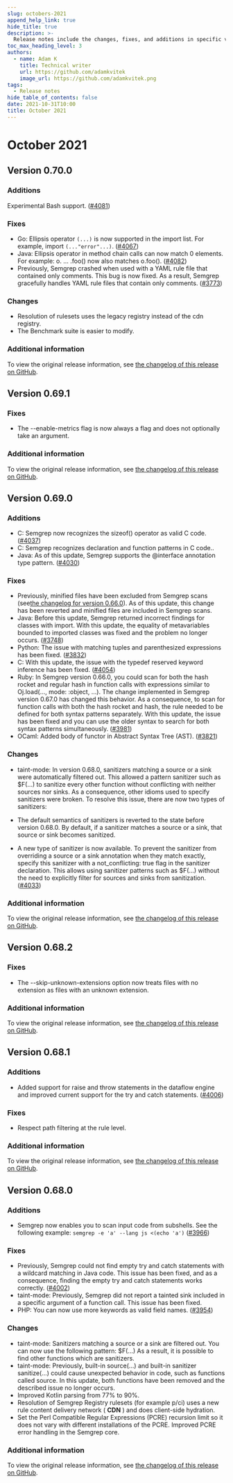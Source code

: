 ```yaml
---
slug: octobers-2021
append_help_link: true
hide_title: true
description: >-
  Release notes include the changes, fixes, and additions in specific versions of Semgrep.
toc_max_heading_level: 3
authors:
  - name: Adam K
    title: Technical writer
    url: https://github.com/adamkvitek
    image_url: https://github.com/adamkvitek.png
tags: 
  - Release notes
hide_table_of_contents: false
date: 2021-10-31T10:00
title: October 2021
---
```


# October 2021

## Version 0.70.0

### Additions

Experimental Bash support. ([#4081](https://github.com/semgrep/semgrep/pull/4081))

### Fixes

- Go: Ellipsis operator `(...)` is now supported in the import list. For example, import `(..."error"...)`. ([#4067](https://github.com/semgrep/semgrep/issues/4067))
- Java: Ellipsis operator in method chain calls can now match 0 elements. For example: o. ... .foo() now also matches o.foo(). ([#4082](https://github.com/semgrep/semgrep/issues/4082))
- Previously, Semgrep crashed when used with a YAML rule file that contained only comments. This bug is now fixed. As a result, Semgrep gracefully handles YAML rule files that contain only comments. ([#3773](https://github.com/semgrep/semgrep/issues/3773))

### Changes

- Resolution of rulesets uses the legacy registry instead of the cdn registry.
- The Benchmark suite is easier to modify.

### Additional information

To view the original release information, see [the changelog of this release on GitHub](https://github.com/semgrep/semgrep/releases/tag/v0.70.0).

## Version 0.69.1

### Fixes

- The --enable-metrics flag is now always a flag and does not optionally take an argument.

### Additional information

To view the original release information, see [the changelog of this release on GitHub](https://github.com/semgrep/semgrep/releases/tag/v0.69.1).

## Version 0.69.0

### Additions

- C: Semgrep now recognizes the sizeof() operator as valid C code. ([#4037](https://github.com/semgrep/semgrep/issues/4037))
- C: Semgrep recognizes declaration and function patterns in C code..
- Java: As of this update, Semgrep supports the @interface annotation type pattern. ([#4030](https://github.com/semgrep/semgrep/issues/4030))

### Fixes

- Previously, minified files have been excluded from Semgrep scans (see[the changelog for version 0.66.0](https://github.com/semgrep/semgrep/blob/develop/CHANGELOG.md#0660---09-22-2021)). As of this update, this change has been reverted and minified files are included in Semgrep scans.
- Java: Before this update, Semgrep returned incorrect findings for classes with import. With this update, the equality of metavariables bounded to imported classes was fixed and the problem no longer occurs. ([#3748](https://github.com/semgrep/semgrep/issues/3748))
- Python: The issue with matching tuples and parenthesized expressions has been fixed. ([#3832](https://github.com/semgrep/semgrep/issues/3832))
- C: With this update, the issue with the typedef reserved keyword inference has been fixed. ([#4054](https://github.com/semgrep/semgrep/pull/4054))
- Ruby: In Semgrep version 0.66.0, you could scan for both the hash rocket and regular hash in function calls with expressions similar to Oj.load(..., mode: :object, ...). The change implemented in Semgrep version 0.67.0 has changed this behavior. As a consequence, to scan for function calls with both the hash rocket and hash, the rule needed to be defined for both syntax patterns separately. With this update, the issue has been fixed and you can use the older syntax to search for both syntax patterns simultaneously. ([#3981](https://github.com/semgrep/semgrep/issues/3981))
- OCaml: Added body of functor in Abstract Syntax Tree (AST). ([#3821](https://github.com/semgrep/semgrep/issues/3821))

### Changes

- taint-mode: In version 0.68.0, sanitizers matching a source or a sink were automatically filtered out. This allowed a pattern sanitizer such as $F(...) to sanitize every other function without conflicting with neither sources nor sinks. As a consequence, other idioms used to specify sanitizers were broken. To resolve this issue, there are now two types of sanitizers:

- The default semantics of sanitizers is reverted to the state before version 0.68.0. By default, if a sanitizer matches a source or a sink, that source or sink becomes sanitized.
- A new type of sanitizer is now available. To prevent the sanitizer from overriding a source or a sink annotation when they match exactly, specify this sanitizer with a not_conflicting: true flag in the sanitizer declaration. This allows using sanitizer patterns such as $F(...) without the need to explicitly filter for sources and sinks from sanitization. ([#4033](https://github.com/semgrep/semgrep/pull/4033))

### Additional information

To view the original release information, see [the changelog of this release on GitHub](https://github.com/semgrep/semgrep/releases/tag/v0.69.0).

## Version 0.68.2

### Fixes

- The --skip-unknown-extensions option now treats files with no extension as files with an unknown extension.

### Additional information

To view the original release information, see [the changelog of this release on GitHub](https://github.com/semgrep/semgrep/releases/tag/v0.68.2).

## Version 0.68.1

### Additions

- Added support for raise and throw statements in the dataflow engine and improved current support for the try and catch statements. ([#4006](https://github.com/semgrep/semgrep/pull/4006))

### Fixes

- Respect path filtering at the rule level.

### Additional information

To view the original release information, see [the changelog of this release on GitHub](https://github.com/semgrep/semgrep/releases/tag/v0.68.1).

## Version 0.68.0

### Additions

- Semgrep now enables you to scan input code from subshells. See the following example: `semgrep -e 'a' --lang js <(echo 'a')` ([#3966](https://github.com/semgrep/semgrep/pull/3966))

### Fixes

- Previously, Semgrep could not find empty try and catch statements with a wildcard matching in Java code. This issue has been fixed, and as a consequence, finding the empty try and catch statements works correctly. ([#4002](https://github.com/semgrep/semgrep/issues/4002))
- taint-mode: Previously, Semgrep did not report a tainted sink included in a specific argument of a function call. This issue has been fixed.
- PHP: You can now use more keywords as valid field names. ([#3954](https://github.com/semgrep/semgrep/issues/3954))

### Changes

- taint-mode: Sanitizers matching a source or a sink are filtered out. You can now use the following pattern: $F(...) As a result, it is possible to find other functions which are sanitizers.
- taint-mode: Previously, built-in source(...) and built-in sanitizer sanitize(...) could cause unexpected behavior in code, such as functions called source. In this update, both functions have been removed and the described issue no longer occurs.
- Improved Kotlin parsing from 77% to 90%.
- Resolution of Semgrep Registry rulesets (for example p/ci) uses a new rule content delivery network ( **CDN** ) and does client-side hydration.
- Set the Perl Compatible Regular Expressions (PCRE) recursion limit so it does not vary with different installations of the PCRE. Improved PCRE error handling in the Semgrep core.

### Additional information

To view the original release information, see [the changelog of this release on GitHub](https://github.com/semgrep/semgrep/releases/tag/v0.68.0).
